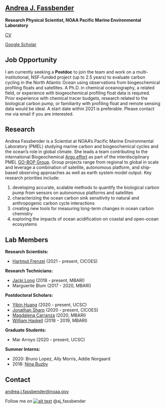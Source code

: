<!-- Please don't remove this: Grab your social icons from https://github.com/carlsednaoui/gitsocial -->
<!-- icons with padding -->
[1.1]: http://i.imgur.com/tXSoThF.png (twitter icon with padding)
<!-- icons without padding -->
[1.2]: http://i.imgur.com/wWzX9uB.png (twitter icon without padding)
<!-- links to your social media accounts -->
[1]: http://www.twitter.com/aj_fassbender
<!-- *this is a temporary webpage while our group page is under construction* -->

## [Andrea J. Fassbender](https://www.pmel.noaa.gov/people/dr-andrea-j-fassbender) 

**Research Physical Scientist, NOAA Pacific Marine Environmental Laboratory**

[CV](https://ajfassbender.github.io/content/GitHub_CV_2021.pdf)

[Google Scholar](https://scholar.google.com/citations?user=CDXvxE8AAAAJ&hl=en&oi=ao)

## Job Opportunity
I am currently seeking a **Postdoc** to join the team and work on a multi-institutional, NSF-funded project (up to 2.5 years) to evaluate carbon cycling in the North Atlantic Ocean using observations from biogeochemical profiling floats and satellites. A Ph.D. in chemical oceanography, a related field, or experience with biogeochemical profiling float data is required. Prior experience with chemical tracer budgets, research related to the biological carbon pump, or familiarity with profiling float and remote sensing data would be ideal. A start date within 2021 is preferable. Please contact me via email if you are interested.

## Research
Andrea Fassbender is a Scientist at NOAA’s Pacific Marine Environmental Laboratory (PMEL) studying marine carbon and biogeochemical cycles and the ocean’s role in global climate. She leads a team contributing to the international Biogeochemical [Argo effort](https://www.arcgis.com/apps/Cascade/index.html?appid=a170a0d522bb42f1a019e4e473cf1bdd) as part of the interdisciplinary PMEL [GO-BOP Group](https://www.pmel.noaa.gov/lsop/). Group projects range from regional to global in scale and leverage a combination of satellite, autonomous platform, and ship-based observing approaches as well as earth system model output. Key research priorities include:

1. developing accurate, scalable methods to quantify the biological carbon pump from sensors on autonomous platforms and satellites
2. characterizing the ocean carbon sink sensitivity to natural and anthropogenic carbon cycle interactions
3. creating new tools for measuring long-term changes in ocean carbon chemistry
4. exploring the impacts of ocean acidification on coastal and open-ocean ecosystems 

## Lab Members
**Research Scientists:** 
- [Hartmut Frenzel](http://jetsam.ocean.washington.edu/~frenzel/) (2021 - present, CICOES)

**Research Technicians:** 
- [Jacki Long](https://www.mbari.org/long-jacki/) (2018 - present, MBARI)
- Marguerite Blum (2017 - 2020, MBARI)

**Postdoctoral Scholars:** 
- [Yibin Huang](https://hybxmu.wixsite.com/my-site) (2020 - present, UCSC)
- [Jonathan Sharp](https://www.pmel.noaa.gov/people/dr-jonathan-sharp) (2020 - present, CICOES)
- [Magdalena Carranza](https://www.mbari.org/carranza-magdalena/) (2020, MBARI)
- [William Haskell](https://williamzhaskell.com/about/) (2018 - 2019, MBARI)

**Graduate Students:** 
- Mar Arroyo (2020 - present, UCSC) 

**Summer Interns:** 
- 2020: Bruno Lopez, Ally Morris, Addie Norgaard
- 2018: [Nina Buzby](https://www.sfei.org/users/nina-buzby) 


## Contact

andrea.j.fassbender@noaa.gov

Follow me on [![alt text][1.2]][1] @aj_fassbender
